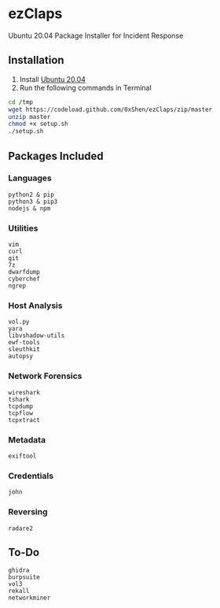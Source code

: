 # ezClaps
Ubuntu 20.04 Package Installer for Incident Response

## Installation
1. Install [Ubuntu 20.04](https://releases.ubuntu.com/)
2. Run the following commands in Terminal
```bash
cd /tmp
wget https://codeload.github.com/0xShen/ezClaps/zip/master
unzip master
chmod +x setup.sh
./setup.sh
```

## Packages Included
### Languages
```
python2 & pip
python3 & pip3
nodejs & npm
```

### Utilities
```
vim
curl
git
7z
dwarfdump
cyberchef
ngrep
```

### Host Analysis
```
vol.py
yara
libvshadow-utils
ewf-tools
sleuthkit
autopsy
```

### Network Forensics
```
wireshark
tshark
tcpdump
tcpflow
tcpxtract
```

### Metadata
```
exiftool
```

### Credentials
```
john
```

### Reversing
```
radare2
```

## To-Do
```
ghidra
burpsuite
vol3
rekall
networkminer
```
